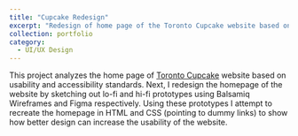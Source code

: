 ```yaml
---
title: "Cupcake Redesign"
excerpt: "Redesign of home page of the Toronto Cupcake website based on usability and accessibility standards.<br/><a href='https://rocky-basin-40759.herokuapp.com/'>Learn More</a><br/><img src='/images/cupcake.gif' width='450'>"
collection: portfolio
category:
  - UI/UX Design
---
```


<p>
        This project analyzes the home page of 
        <a href="https://torontocupcake.com/#">Toronto Cupcake</a> website based on usability and accessibility standards.
        Next, I redesign the homepage of the website by sketching out lo-fi and hi-fi prototypes using Balsamiq Wireframes and Figma respectively. Using these prototypes
        I attempt to recreate the homepage in HTML and CSS (pointing to dummy links) to show how better design can increase the usability of the website.
      </p>
